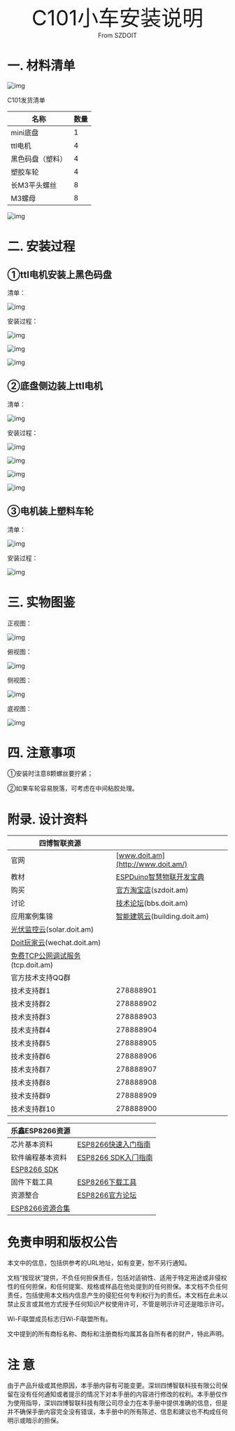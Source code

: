<center><font size=10> C101小车安装说明 </center></font>
<center> From SZDOIT</center>

# 一. 材料清单

![img](https://github.com/SmartArduino/zhdocs/raw/master/zhSmartCAR/C_Series/C101/wps1.png) 

C101发货清单

| 名称             | 数量 |
| ---------------- | ---- |
| mini底盘         | 1    |
| ttl电机          | 4    |
| 黑色码盘（塑料） | 4    |
| 塑胶车轮         | 4    |
| 长M3平头螺丝     | 8    |
| M3螺母           | 8    |

![img](https://github.com/SmartArduino/zhdocs/raw/master/zhSmartCAR/C_Series/C101/wps2.png) 

# 二. 安装过程

## ①ttl电机安装上黑色码盘

清单：

![img](https://github.com/SmartArduino/zhdocs/raw/master/zhSmartCAR/C_Series/C101/wps3.png) 

安装过程：

![img](https://github.com/SmartArduino/zhdocs/raw/master/zhSmartCAR/C_Series/C101/wps4.png) 

![img](https://github.com/SmartArduino/zhdocs/raw/master/zhSmartCAR/C_Series/C101/wps5.png) 

![img](https://github.com/SmartArduino/zhdocs/raw/master/zhSmartCAR/C_Series/C101/wps6.png) 

## ②底盘侧边装上ttl电机

清单：

![img](https://github.com/SmartArduino/zhdocs/raw/master/zhSmartCAR/C_Series/C101/wps7.png) 

安装过程：

![img](https://github.com/SmartArduino/zhdocs/raw/master/zhSmartCAR/C_Series/C101/wps8.png) 

![img](https://github.com/SmartArduino/zhdocs/raw/master/zhSmartCAR/C_Series/C101/wps9.png) 

![img](https://github.com/SmartArduino/zhdocs/raw/master/zhSmartCAR/C_Series/C101/wps10.png) 

![img](https://github.com/SmartArduino/zhdocs/raw/master/zhSmartCAR/C_Series/C101/wps11.png) 

## ③电机装上塑料车轮

清单：

![img](https://github.com/SmartArduino/zhdocs/raw/master/zhSmartCAR/C_Series/C101/wps12.png) 

安装过程：

![img](https://github.com/SmartArduino/zhdocs/raw/master/zhSmartCAR/C_Series/C101/wps13.png) 

# 三. 实物图鉴

正视图：

![img](https://github.com/SmartArduino/zhdocs/raw/master/zhSmartCAR/C_Series/C101/wps14.png) 

俯视图：

![img](https://github.com/SmartArduino/zhdocs/raw/master/zhSmartCAR/C_Series/C101/wps15.png) 

侧视图：

![img](https://github.com/SmartArduino/zhdocs/raw/master/zhSmartCAR/C_Series/C101/wps16.png) 

底视图：

![img](https://github.com/SmartArduino/zhdocs/raw/master/zhSmartCAR/C_Series/C101/wps17.png) 



# 四. 注意事项

①安装时注意8颗螺丝要拧紧；

②如果车轮容易脱落，可考虑在中间粘胶处理。



# 附录. 设计资料

| 四博智联资源                                           |                                                              |
| ------------------------------------------------------ | ------------------------------------------------------------ |
| 官网                                                   | [www.doit.am](http://www.doit.am/)                           |
| 教材                                                   | [ESPDuino智慧物联开发宝典](https://item.taobao.com/item.htm?spm=a1z10.3-c.w4002-7420449993.9.Bgp1Ll&id=520583000610) |
| 购买                                                   | [官方淘宝店](https://szdoit.taobao.com/)(szdoit.am)          |
| 讨论                                                   | [技术论坛](http://bbs.doit.am/forum.php)(bbs.doit.am)        |
| 应用案例集锦                                           | [智能建筑云](http://building.doit.am)(building.doit.am)      |
| [光伏监控云](http://solar.doit.am)(solar.doit.am)      |                                                              |
| [Doit玩家云](http://wechat.doit.am)(wechat.doit.am)    |                                                              |
| [免费TCP公网调试服务](http://tcp.doit.am)(tcp.doit.am) |                                                              |
| 官方技术支持QQ群                                       |                                                              |
| 技术支持群1                                            | 278888901                                                    |
| 技术支持群2                                            | 278888902                                                    |
| 技术支持群3                                            | 278888903                                                    |
| 技术支持群4                                            | 278888904                                                    |
| 技术支持群5                                            | 278888905                                                    |
| 技术支持群6                                            | 278888906                                                    |
| 技术支持群7                                            | 278888907                                                    |
| 技术支持群8                                            | 278888908                                                    |
| 技术支持群9                                            | 278888909                                                    |
| 技术支持群10                                           | 278888900                                                    |

 

| 乐鑫ESP8266资源                                              |                                                              |
| ------------------------------------------------------------ | ------------------------------------------------------------ |
| 芯片基本资料                                                 | [ESP8266快速入门指南](http://espressif.com/sites/default/files/documentation/esp8266_quick_start_guide_cn.pdf) |
| 软件编程基本资料                                             | [ESP8266 SDK⼊⻔指南](http://espressif.com/sites/default/files/documentation/2a-esp8266-sdk_getting_started_guide_cn.pdf) |
| [ESP8266 SDK](http://www.espressif.com/zh-hans/support/download/sdks-demos?keys=&field_type_tid[]=14) |                                                              |
| 固件下载工具                                                 | [ESP8266下载⼯具](http://www.espressif.com/zh-hans/support/download/other-tools?keys=&field_type_tid[]=14) |
| 资源整合                                                     | [ESP8266官⽅论坛](http://bbs.espressif.com/)                 |
| [ESP8266资源合集](http://www.espressif.com/zh-hans/products/hardware/esp8266ex/resources) |                                                              |

 

# 免责申明和版权公告

本文中的信息，包括供参考的URL地址，如有变更，恕不另行通知。 

文档“按现状”提供，不负任何担保责任，包括对适销性、适用于特定用途或非侵权性的任何担保，和任何提案、规格或样品在他处提到的任何担保。本文档不负任何责任，包括使用本文档内信息产生的侵犯任何专利权行为的责任。本文档在此未以禁止反言或其他方式授予任何知识产权使用许可，不管是明示许可还是暗示许可。 

Wi-Fi联盟成员标志归Wi-Fi联盟所有。

文中提到的所有商标名称、商标和注册商标均属其各自所有者的财产，特此声明。

# 注 意

由于产品升级或其他原因，本手册内容有可能变更。深圳四博智联科技有限公司保留在没有任何通知或者提示的情况下对本手册的内容进行修改的权利。本手册仅作为使用指导，深圳四博智联科技有限公司尽全力在本手册中提供准确的信息，但是并不确保手册内容完全没有错误，本手册中的所有陈述、信息和建议也不构成任何明示或暗示的担保。

 